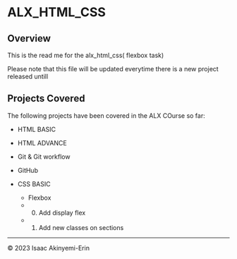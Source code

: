 # ALX_HTML_CSS

## Overview

This is the read me for the alx_html_css( flexbox task)

Please note that this file will be updated everytime there is a new project released untill

## Projects Covered 

The following projects have been covered in the ALX COurse so far:
  
* HTML BASIC

* HTML ADVANCE
  
* Git & Git workflow
  
* GitHub

* CSS BASIC 
    * Flexbox 
    * 0. Add display flex
    * 1. Add new classes on sections




- - -
© 2023 Isaac Akinyemi-Erin